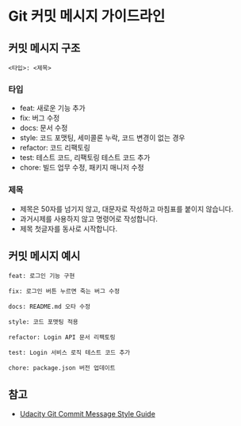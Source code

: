 # Git 커밋 메시지 가이드라인

## 커밋 메시지 구조

```
<타입>: <제목>
```

### 타입

- feat: 새로운 기능 추가
- fix: 버그 수정
- docs: 문서 수정
- style: 코드 포맷팅, 세미콜론 누락, 코드 변경이 없는 경우
- refactor: 코드 리팩토링
- test: 테스트 코드, 리팩토링 테스트 코드 추가
- chore: 빌드 업무 수정, 패키지 매니저 수정

### 제목

- 제목은 50자를 넘기지 않고, 대문자로 작성하고 마침표를 붙이지 않습니다.
- 과거시제를 사용하지 않고 명령어로 작성합니다.
- 제목 첫글자를 동사로 시작합니다.

## 커밋 메시지 예시

```
feat: 로그인 기능 구현
```

```
fix: 로그인 버튼 누르면 죽는 버그 수정
```

```
docs: README.md 오타 수정
```

```
style: 코드 포맷팅 적용
```

```
refactor: Login API 문서 리팩토링
```

```
test: Login 서비스 로직 테스트 코드 추가
```

```
chore: package.json 버전 업데이트
```

## 참고

- [Udacity Git Commit Message Style Guide](https://udacity.github.io/git-styleguide/)
